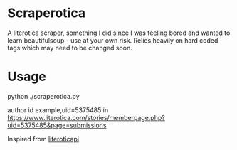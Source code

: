 # Scraperotica
A literotica scraper, something I did since I was feeling bored and wanted to learn beautifulsoup - use at your own risk.
Relies heavily on hard coded tags which may need to be changed soon.

# Usage
python ./scraperotica.py <story link or the author uid>

author id example,uid=5375485 in https://www.literotica.com/stories/memberpage.php?uid=5375485&page=submissions

Inspired from [literoticapi](https://github.com/hrroon/literoticapi)
